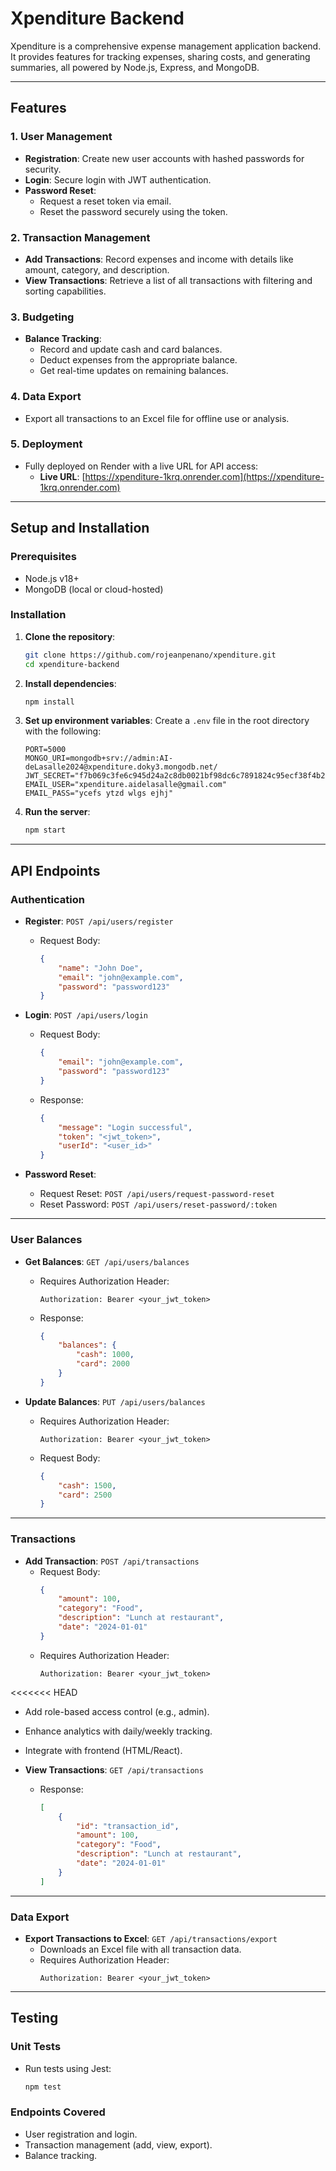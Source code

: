 # Xpenditure Backend

Xpenditure is a comprehensive expense management application backend. It provides features for tracking expenses, sharing costs, and generating summaries, all powered by Node.js, Express, and MongoDB.

---

## **Features**

### **1. User Management**
- **Registration**: Create new user accounts with hashed passwords for security.
- **Login**: Secure login with JWT authentication.
- **Password Reset**:
  - Request a reset token via email.
  - Reset the password securely using the token.

### **2. Transaction Management**
- **Add Transactions**: Record expenses and income with details like amount, category, and description.
- **View Transactions**: Retrieve a list of all transactions with filtering and sorting capabilities.

### **3. Budgeting**
- **Balance Tracking**:
  - Record and update cash and card balances.
  - Deduct expenses from the appropriate balance.
  - Get real-time updates on remaining balances.

### **4. Data Export**
- Export all transactions to an Excel file for offline use or analysis.

### **5. Deployment**
- Fully deployed on Render with a live URL for API access:
  - **Live URL**: [https://xpenditure-1krq.onrender.com](https://xpenditure-1krq.onrender.com)

---

## **Setup and Installation**

### **Prerequisites**
- Node.js v18+
- MongoDB (local or cloud-hosted)

### **Installation**
1. **Clone the repository**:
   ```bash
   git clone https://github.com/rojeanpenano/xpenditure.git
   cd xpenditure-backend
   ```

2. **Install dependencies**:
   ```bash
   npm install
   ```

3. **Set up environment variables**:
   Create a `.env` file in the root directory with the following:
   ```
   PORT=5000
   MONGO_URI=mongodb+srv://admin:AI-deLasalle2024@xpenditure.doky3.mongodb.net/
   JWT_SECRET="f7b069c3fe6c945d24a2c8db0021bf98dc6c7891824c95ecf38f4b25717082bf56159d12c8ee6e0efda84c41086656b2cc81b4038633d7f7008b844d01c48464"
   EMAIL_USER="xpenditure.aidelasalle@gmail.com"
   EMAIL_PASS="ycefs ytzd wlgs ejhj"
   ```

4. **Run the server**:
   ```bash
   npm start
   ```

---

## **API Endpoints**

### **Authentication**
- **Register**: `POST /api/users/register`
  - Request Body:
    ```json
    {
        "name": "John Doe",
        "email": "john@example.com",
        "password": "password123"
    }
    ```
- **Login**: `POST /api/users/login`
  - Request Body:
    ```json
    {
        "email": "john@example.com",
        "password": "password123"
    }
    ```
  - Response:
    ```json
    {
        "message": "Login successful",
        "token": "<jwt_token>",
        "userId": "<user_id>"
    }
    ```

- **Password Reset**:
  - Request Reset: `POST /api/users/request-password-reset`
  - Reset Password: `POST /api/users/reset-password/:token`

---

### **User Balances**
- **Get Balances**: `GET /api/users/balances`
  - Requires Authorization Header:
    ```
    Authorization: Bearer <your_jwt_token>
    ```
  - Response:
    ```json
    {
        "balances": {
            "cash": 1000,
            "card": 2000
        }
    }
    ```

- **Update Balances**: `PUT /api/users/balances`
  - Requires Authorization Header:
    ```
    Authorization: Bearer <your_jwt_token>
    ```
  - Request Body:
    ```json
    {
        "cash": 1500,
        "card": 2500
    }
    ```

---

### **Transactions**
- **Add Transaction**: `POST /api/transactions`
  - Request Body:
    ```json
    {
        "amount": 100,
        "category": "Food",
        "description": "Lunch at restaurant",
        "date": "2024-01-01"
    }
    ```
  - Requires Authorization Header:
    ```
    Authorization: Bearer <your_jwt_token>
    ```

<<<<<<< HEAD
- Add role-based access control (e.g., admin).
- Enhance analytics with daily/weekly tracking.
- Integrate with frontend (HTML/React).

- **View Transactions**: `GET /api/transactions`
  - Response:
    ```json
    [
        {
            "id": "transaction_id",
            "amount": 100,
            "category": "Food",
            "description": "Lunch at restaurant",
            "date": "2024-01-01"
        }
    ]
    ```

---

### **Data Export**
- **Export Transactions to Excel**: `GET /api/transactions/export`
  - Downloads an Excel file with all transaction data.
  - Requires Authorization Header:
    ```
    Authorization: Bearer <your_jwt_token>
    ```

---

## **Testing**

### **Unit Tests**
- Run tests using Jest:
  ```bash
  npm test
  ```

### **Endpoints Covered**
- User registration and login.
- Transaction management (add, view, export).
- Balance tracking.